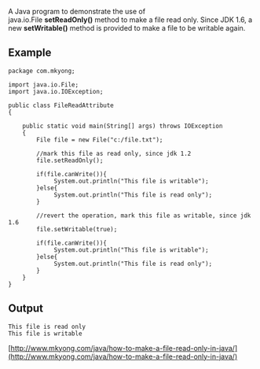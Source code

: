 A Java program to demonstrate the use of java.io.File **setReadOnly()** method to make a file read only. Since JDK 1.6, a new **setWritable()** method is provided to make a file to be writable again.

## Example

    package com.mkyong;

    import java.io.File;
    import java.io.IOException;

    public class FileReadAttribute
    {

        public static void main(String[] args) throws IOException
        {
        	File file = new File("c:/file.txt");

        	//mark this file as read only, since jdk 1.2
        	file.setReadOnly();

        	if(file.canWrite()){
        	     System.out.println("This file is writable");
        	}else{
        	     System.out.println("This file is read only");
        	}

        	//revert the operation, mark this file as writable, since jdk 1.6
        	file.setWritable(true);

        	if(file.canWrite()){
        	     System.out.println("This file is writable");
        	}else{
        	     System.out.println("This file is read only");
        	}
        }
    }

## Output

    This file is read only
    This file is writable

[http://www.mkyong.com/java/how-to-make-a-file-read-only-in-java/](http://www.mkyong.com/java/how-to-make-a-file-read-only-in-java/)
